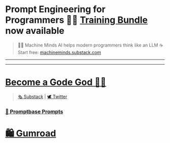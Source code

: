 # Prompt Engineering for Programmers 👨‍💻 [Training Bundle](https://app.gumroad.com/checkout?product=gnwst&option=K99aAHd095UKV_uBmn17aA%3D%3D&quantity=1) now available
> 🤖🧠 Machine Minds AI helps modern programmers think like an LLM ☕️ Start free: [machineminds.substack.com](https://machineminds.substack.com)
___





___

# [Become a Gode God 🧞‍♂️](https://app.gumroad.com/checkout?product=gnwst&option=K99aAHd095UKV_uBmn17aA%3D%3D&quantity=1)

> [🗞 Substack](https://machineminds.substack.com/) | [🕊 Twitter](https://twitter.com/MachineMindsAI)


### [📜 Promptbase Prompts](https://promptbase.com/profile/machinemindsai)

# [🛍 Gumroad](https://godsol.gumroad.com/) 
